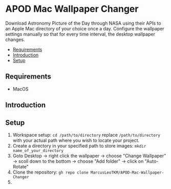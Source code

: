 # APOD Mac Wallpaper Changer

Download Astronomy Picture of the Day through NASA using their APIs to an Apple Mac directory of your choice once a day.  Configure the wallpaper settings manually so that for every time interval, the desktop wallpaper changes.

* [Requirements](#Requirements)
* [Introduction](#Introduction)
* [Setup](#Setup)
  
## Requirements
- MacOS

  
## Introduction


## Setup
1. Workspace setup: `cd /path/to/directory` replace `/path/to/directory` with your actual path where you wish to locate your project.
2. Create a directory in your specified path to store images: `mkdir name_of_your_directory`
3. Goto Desktop -> right click the wallpaper -> choose "Change Wallpaper" -> scoll down to the bottom -> choose "Add folder" -> click on "Auto-Rotate"
4. Clone the repository: `gh repo clone MarcusLeoTKM/APOD-Mac-Wallpaper-Changer`
5.  
